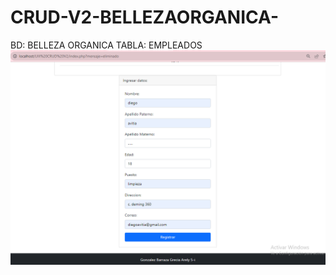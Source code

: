 # CRUD-V2-BELLEZAORGANICA-
BD: BELLEZA ORGANICA  TABLA: EMPLEADOS
![ ](https://github.com/GonzalezBGA128/CRUD-V2-BELLEZAORGANICA-/blob/cb87368be07a8ad349c4bea51a1083d11e0dfadc/imagen%201.PNG)
